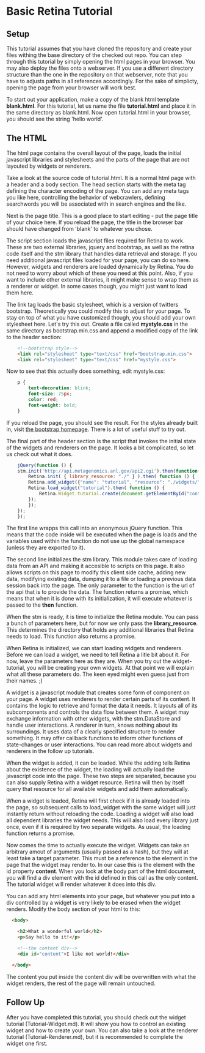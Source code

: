 <h1>Basic Retina Tutorial</h1>

<h2>Setup</h2>

<p>This tutorial assumes that you have cloned the repository and create your files withing the base directory of the checked out repo. You can step through this tutorial by simply opening the html pages in your browser. You may also deploy the files onto a webserver. If you use a different directory structure than the one in the repository on that webserver, note that you have to adjusts paths in all references accordingly. For the sake of simplicty, opening the page from your browser will work best.</p>

<p>To start out your application, make a copy of the blank html template <b>blank.html</b>. For this tutorial, let us name the file <b>tutorial.html</b> and place it in the same directory as blank.html. Now open tutorial.html in your browser, you should see the string 'hello world'.</p>

<h2>The HTML</h2>

<p>The html page contains the overall layout of the page, loads the initial javascript libraries and stylesheets and the parts of the page that are not layouted by widgets or renderers.</p>

<p>Take a look at the source code of tutorial.html. It is a normal html page with a header and a body section. The head section starts with the meta tag defining the character encoding of the page. You can add any meta tags you like here, controlling the behavior of webcrawlers, defining searchwords you will be associated with in search engines and the like.</p>

<p>Next is the page title. This is a good place to start editing - put the page title of your choice here. If you reload the page, the title in the browser bar should have changed from 'blank' to whatever you chose.</p>

<p>The script section loads the javascript files required for Retina to work. These are two external libraries, jquery and bootstrap, as well as the retina code itself and the stm library that handles data retrieval and storage. If you need additional javascript files loaded for your page, you can do so here. However, widgets and renderers are loaded dynamically by Retina. You do not need to worry about which of these you need at this point. Also, if you want to include other external libraries, it might make sense to wrap them as a renderer or widget. In some cases though, you might just want to load them here.</p>

<p>The link tag loads the basic stylesheet, which is a version of twitters bootstrap. Theoretically you could modify this to adjust for your page. To stay on top of what you have customized though, you should add your own stylesheet here. Let's try this out. Create a file called <b>mystyle.css</b> in the same directory as bootstrap.min.css and append a modified copy of the link to the header section:</p>

```html
    <!--bootstrap style-->
    <link rel="stylesheet" type="text/css" href="bootstrap.min.css">
    <link rel="stylesheet" type="text/css" href="mystyle.css">
```

<p>Now to see that this actually does something, edit mystyle.css:</p>

```css
	p {
		text-decoration: blink;
		font-size: 75px;
		color: red;
		font-weight: bold;
	}
```

<p>If you reload the page, you should see the result. For the styles already built in, visit <a href='http://twitter.github.com/bootstrap' target=_blank>the bootstrap homepage</a>. There is a lot of useful stuff to try out.</p>

<p>The final part of the header section is the script that invokes the initial state of the widgets and renderers on the page. It looks a bit complicated, so let us check out what it does.</p>

```javascript
    jQuery(function () {
	stm.init('http://api.metagenomics.anl.gov/api2.cgi').then(function() {
	    Retina.init( { library_resource: "./" } ).then( function () {
		Retina.add_widget({"name": "tutorial", "resource": "./widgets/",  "filename": "widget.tutorial.js" });
		Retina.load_widget("tutorial").then( function () {
		    Retina.Widget.tutorial.create(document.getElementById("content"));
		});
	    });
	});
    });
```

<p>The first line wrapps this call into an anonymous jQuery function. This means that the code inside will be executed when the page is loads and the variables used within the function do not use up the global namespace (unless they are exported to it).</p>

<p>The second line initializes the stm library. This module takes care of loading data from an API and making it accesible to scripts on this page. It also allows scripts on this page to modify this client side cache, adding new data, modifying existing data, dumping it to a file or loading a previous data session back into the page. The only parameter to the function is the url of the api that is to provide the data. The function returns a promise, which means that when it is done with its initialization, it will execute whatever is passed to the <b>then</b> function.</p>

<p>When the stm is ready, it is time to initialize the Retina module. You can pass a bunch of parameters here, but for now we only pass the <b>library_resource</b>. This determines the directory that holds any additional libraries that Retina needs to load. This function also returns a promise.</p>

<p>When Retina is initialized, we can start loading widgets and renderers. Before we can load a widget, we need to tell Retina a litle bit about it. For now, leave the parameters here as they are. When you try out the widget-tutorial, you will be creating your own widgets. At that point we will explain what all these parameters do. The keen eyed might even guess just from their names. ;)</p>

<p>A widget is a javascript module that creates some form of component on your page. A widget uses renderers to render certain parts of its content. It contains the logic to retrieve and format the data it needs. It layouts all of its subcomponents and controls the data flow between them. A widget may exchange information with other widgets, with the stm.DataStore and handle user interactions. A renderer in turn, knows nothing about its surroundings. It uses data of a clearly specified structure to render something. It may offer callback functions to inform other functions of state-changes or user interactions. You can read more about widgets and renderers in the follow up tutorials.</p>

<p>When the widget is added, it can be loaded. While the adding tells Retina about the existence of the widget, the loading will actually load the javascript code into the page. These two steps are separated, because you can also supply Retina with a widget resource. Retina will then by itself query that resource for all available widgets and add them automatically.</p>

<p>When a widget is loaded, Retina will first check if it is already loaded into the page, so subsequent calls to load_widget with the same widget will just instantly return without reloading the code. Loading a widget will also load all dependent libraries the widget needs. This will also load every library just once, even if it is required by two separate widgets. As usual, the loading function returns a promise.</p>

<p>Now comes the time to actually execute the widget. Widgets can take an arbitrary amout of arguments (usually passed as a hash), but they will at least take a target parameter. This must be a reference to the element in the page that the widget may render to. In our case this is the element with the id property <b>content</b>. When you look at the body part of the html document, you will find a div element with the id defined in this call as the only content. The tutorial widget will render whatever it does into this div.</p>

<p>You can add any html elements into your page, but whatever you put into a div controlled by a widget is very likely to be erased when the widget renders. Modify the body section of your html to this:</p>

```html
  <body>

	<h2>What a wonderful world</h2>    
	<p>Say hello to it!</p>

	<!--the content div-->
	<div id="content">I like not world!</div>

  </body>
```

<p>The content you put inside the content div will be overwritten with what the widget renders, the rest of the page will remain untouched.</p>

<h2>Follow Up</h2>

<p>After you have completed this tutorial, you should check out the widget tutorial (Tutorial-Widget.md). It will show you how to control an existing widget and how to create your own. You can also take a look at the renderer tutorial (Tutorial-Renderer.md), but it is recommended to complete the widget one first.</p>